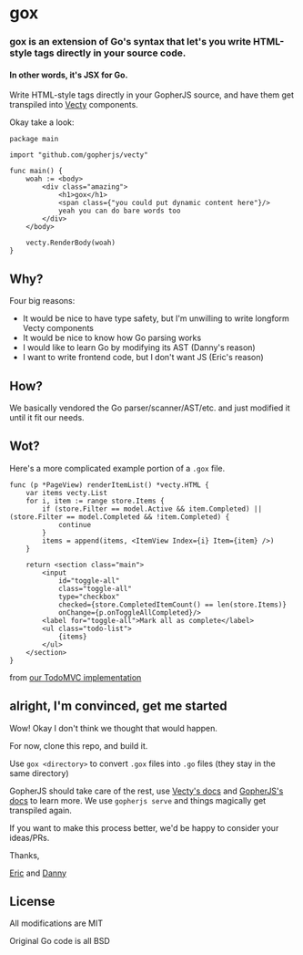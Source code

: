 # gox
### gox is an extension of Go's syntax that let's you write HTML-style tags directly in your source code.
#### In other words, it's JSX for Go.

Write HTML-style tags directly in your GopherJS source, and have them get transpiled into [Vecty](https://github.com/gopherjs/vecty) components.

Okay take a look:
```
package main

import "github.com/gopherjs/vecty"

func main() {
	woah := <body>
		<div class="amazing">
			<h1>gox</h1>
			<span class={"you could put dynamic content here"}/>
			yeah you can do bare words too
		</div>
	</body>
	
	vecty.RenderBody(woah)
}
```
## Why?
Four big reasons:
 - It would be nice to have type safety, but I'm unwilling to write longform Vecty components
 - It would be nice to know how Go parsing works
 - I would like to learn Go by modifying its AST (Danny's reason)
 - I want to write frontend code, but I don't want JS (Eric's reason)

## How?
We basically vendored the Go parser/scanner/AST/etc. and just modified it until it fit our needs.

## Wot?
Here's a more complicated example portion of a `.gox` file.
```
func (p *PageView) renderItemList() *vecty.HTML {
	var items vecty.List
	for i, item := range store.Items {
		if (store.Filter == model.Active && item.Completed) || (store.Filter == model.Completed && !item.Completed) {
			continue
		}
		items = append(items, <ItemView Index={i} Item={item} />)
	}

	return <section class="main">
		<input
			id="toggle-all"
			class="toggle-all"
			type="checkbox"
			checked={store.CompletedItemCount() == len(store.Items)}
			onChange={p.onToggleAllCompleted}/>
		<label for="toggle-all">Mark all as complete</label>
		<ul class="todo-list">
			{items}
		</ul>
	</section>
}
```
from [our TodoMVC implementation](https://github.com/8byt/gox/blob/master/examples/todomvc/components/pageview.gox)

## alright, I'm convinced, get me started
Wow! Okay I don't think we thought that would happen.

For now, clone this repo, and build it.

Use `gox <directory>` to convert `.gox` files into `.go` files (they stay in the same directory)

GopherJS should take care of the rest, use [Vecty's docs](https://github.com/gopherjs/vecty) and [GopherJS's docs](https://github.com/gopherjs/gopherjs) to learn more. We use `gopherjs serve` and things magically get transpiled again.

If you want to make this process better, we'd be happy to consider your ideas/PRs.

Thanks,

[Eric](https://github.com/HALtheWise) and [Danny](https://github.com/wolfd)

## License
All modifications are MIT

Original Go code is all BSD
